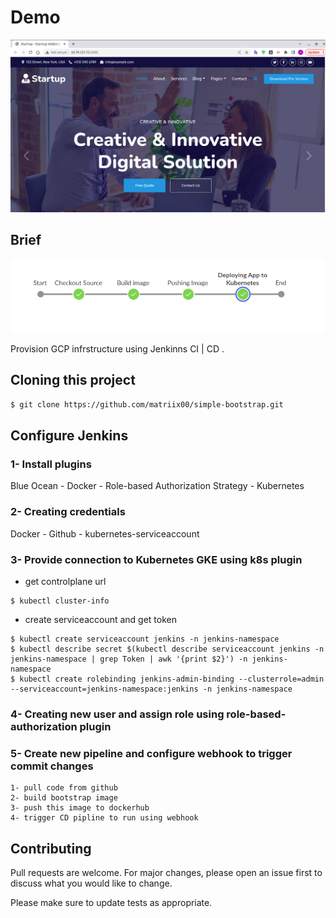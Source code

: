 # Demo
![Image](task.png)

## Brief

![Image](a1.png)

Provision GCP infrstructure using Jenkinns CI | CD .
## Cloning this project
```bash
$ git clone https://github.com/matriix00/simple-bootstrap.git
```

##  Configure Jenkins 

### 1- Install plugins
Blue Ocean  -  Docker   -  Role-based Authorization Strategy  -  Kubernetes 


### 2- Creating credentials
Docker  -  Github  -  kubernetes-serviceaccount  
### 3- Provide connection to Kubernetes GKE using k8s plugin

- get controlplane url 
```
$ kubectl cluster-info
```
- create serviceaccount and get token
```
$ kubectl create serviceaccount jenkins -n jenkins-namespace
$ kubectl describe secret $(kubectl describe serviceaccount jenkins -n jenkins-namespace | grep Token | awk '{print $2}') -n jenkins-namespace
$ kubectl create rolebinding jenkins-admin-binding --clusterrole=admin --serviceaccount=jenkins-namespace:jenkins -n jenkins-namespace
```
### 4- Creating new user and assign role  using role-based-authorization  plugin

### 5-  Create new pipeline and configure webhook to trigger commit changes 
```
1- pull code from github
2- build bootstrap image
3- push this image to dockerhub
4- trigger CD pipline to run using webhook
```
## Contributing
Pull requests are welcome. For major changes, please open an issue first to discuss what you would like to change.

Please make sure to update tests as appropriate.

